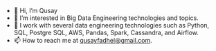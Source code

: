 - 👋 Hi, I’m Qusay
- 👀 I’m interested in Big Data Engineering technologies and topics.
- 🌱 I work with several data engineering technologies such as Python, SQL, Postgre SQL, AWS, Pandas, Spark, Cassandra, and Airflow.
- 📫 How to reach me at qusayfadhel@gmail.com.

<!---
qusay-elewy/qusay-elewy is a ✨ special ✨ repository because its `README.md` (this file) appears on your GitHub profile.
You can click the Preview link to take a look at your changes.
--->
